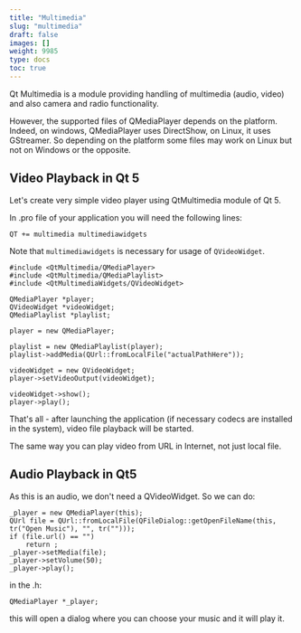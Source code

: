 ```yaml
---
title: "Multimedia"
slug: "multimedia"
draft: false
images: []
weight: 9985
type: docs
toc: true
---
```


Qt Multimedia is a module providing handling of multimedia (audio, video) and also camera and radio functionality.

However, the supported files of QMediaPlayer depends on the platform. Indeed, on windows, QMediaPlayer uses DirectShow, on Linux, it uses GStreamer. So depending on the platform some files may work on Linux but not on Windows or the opposite.

## Video Playback in Qt 5
Let's create very simple video player using QtMultimedia module of Qt 5.

In .pro file of your application you will need the following lines:

    QT += multimedia multimediawidgets

Note that `multimediawidgets` is necessary for usage of `QVideoWidget`.

    #include <QtMultimedia/QMediaPlayer>
    #include <QtMultimedia/QMediaPlaylist>
    #include <QtMultimediaWidgets/QVideoWidget>

    QMediaPlayer *player;
    QVideoWidget *videoWidget;
    QMediaPlaylist *playlist;

    player = new QMediaPlayer;

    playlist = new QMediaPlaylist(player);
    playlist->addMedia(QUrl::fromLocalFile("actualPathHere"));

    videoWidget = new QVideoWidget;
    player->setVideoOutput(videoWidget);

    videoWidget->show();
    player->play();

That's all - after launching the application (if necessary codecs are installed in the system), video file playback will be started.

The same way you can play video from URL in Internet, not just local file.

## Audio Playback in Qt5
As this is an audio, we don't need a QVideoWidget. So we can do:

    _player = new QMediaPlayer(this);
    QUrl file = QUrl::fromLocalFile(QFileDialog::getOpenFileName(this, tr("Open Music"), "", tr("")));
    if (file.url() == "")
        return ;
    _player->setMedia(file);
    _player->setVolume(50);
    _player->play();

in the .h:

    QMediaPlayer *_player;

this will open a dialog where you can choose your music and it will play it.

